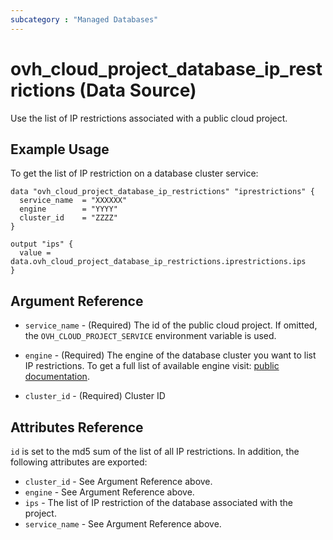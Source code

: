 ```yaml
---
subcategory : "Managed Databases"
---
```


# ovh_cloud_project_database_ip_restrictions (Data Source)

Use the list of IP restrictions associated with a public cloud project.

## Example Usage

To get the list of IP restriction on a database cluster service:

```hcl
data "ovh_cloud_project_database_ip_restrictions" "iprestrictions" {
  service_name  = "XXXXXX"
  engine        = "YYYY"
  cluster_id    = "ZZZZ"
}

output "ips" {
  value = data.ovh_cloud_project_database_ip_restrictions.iprestrictions.ips
}
```

## Argument Reference

* `service_name` - (Required) The id of the public cloud project. If omitted,
  the `OVH_CLOUD_PROJECT_SERVICE` environment variable is used.

* `engine` - (Required) The engine of the database cluster you want to list IP restrictions. To get a full list of available engine visit:
[public documentation](https://docs.ovh.com/gb/en/publiccloud/databases).

* `cluster_id` - (Required) Cluster ID


## Attributes Reference

`id` is set to the md5 sum of the list of all IP restrictions. In addition,
the following attributes are exported:

* `cluster_id` - See Argument Reference above.
* `engine` - See Argument Reference above.
* `ips` - The list of IP restriction of the database associated with the project.
* `service_name` - See Argument Reference above.
